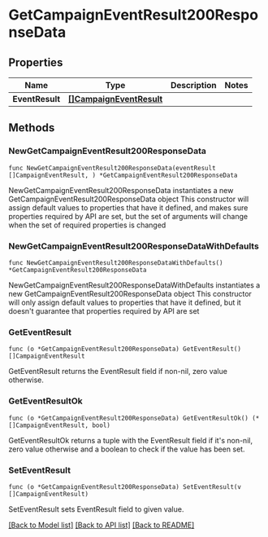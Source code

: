 # GetCampaignEventResult200ResponseData

## Properties

Name | Type | Description | Notes
------------ | ------------- | ------------- | -------------
**EventResult** | [**[]CampaignEventResult**](CampaignEventResult.md) |  | 

## Methods

### NewGetCampaignEventResult200ResponseData

`func NewGetCampaignEventResult200ResponseData(eventResult []CampaignEventResult, ) *GetCampaignEventResult200ResponseData`

NewGetCampaignEventResult200ResponseData instantiates a new GetCampaignEventResult200ResponseData object
This constructor will assign default values to properties that have it defined,
and makes sure properties required by API are set, but the set of arguments
will change when the set of required properties is changed

### NewGetCampaignEventResult200ResponseDataWithDefaults

`func NewGetCampaignEventResult200ResponseDataWithDefaults() *GetCampaignEventResult200ResponseData`

NewGetCampaignEventResult200ResponseDataWithDefaults instantiates a new GetCampaignEventResult200ResponseData object
This constructor will only assign default values to properties that have it defined,
but it doesn't guarantee that properties required by API are set

### GetEventResult

`func (o *GetCampaignEventResult200ResponseData) GetEventResult() []CampaignEventResult`

GetEventResult returns the EventResult field if non-nil, zero value otherwise.

### GetEventResultOk

`func (o *GetCampaignEventResult200ResponseData) GetEventResultOk() (*[]CampaignEventResult, bool)`

GetEventResultOk returns a tuple with the EventResult field if it's non-nil, zero value otherwise
and a boolean to check if the value has been set.

### SetEventResult

`func (o *GetCampaignEventResult200ResponseData) SetEventResult(v []CampaignEventResult)`

SetEventResult sets EventResult field to given value.



[[Back to Model list]](../README.md#documentation-for-models) [[Back to API list]](../README.md#documentation-for-api-endpoints) [[Back to README]](../README.md)


